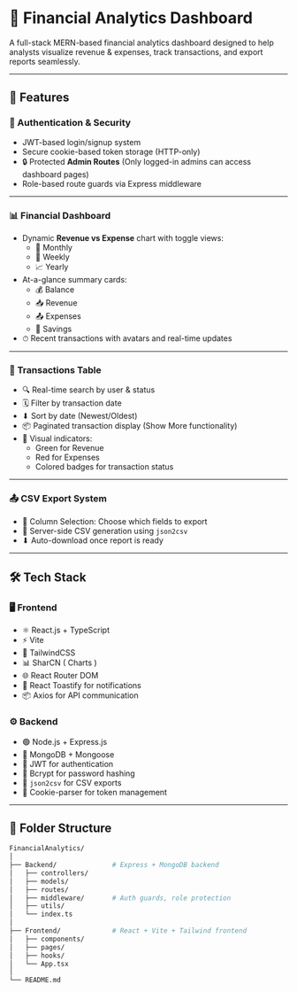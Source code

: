 # 💸 Financial Analytics Dashboard

A full-stack MERN-based financial analytics dashboard designed to help analysts visualize revenue & expenses, track transactions, and export reports seamlessly.

---

## 🚀 Features

### 🔐 Authentication & Security
- JWT-based login/signup system  
- Secure cookie-based token storage (HTTP-only)
- 🔒 Protected **Admin Routes** (Only logged-in admins can access dashboard pages)
- Role-based route guards via Express middleware

---

### 📊 Financial Dashboard
- Dynamic **Revenue vs Expense** chart with toggle views:
  - 📅 Monthly
  - 📆 Weekly
  - 📈 Yearly
- At-a-glance summary cards:
  - 💰 Balance
  - 📥 Revenue
  - 📤 Expenses
  - 🏦 Savings
- ⏱ Recent transactions with avatars and real-time updates

---

### 📁 Transactions Table
- 🔍 Real-time search by user & status
- 🗓 Filter by transaction date
- ⬇ Sort by date (Newest/Oldest)
- 📦 Paginated transaction display (Show More functionality)
- 🎨 Visual indicators:
  - Green for Revenue
  - Red for Expenses
  - Colored badges for transaction status

---

### 📤 CSV Export System
- 🧩 Column Selection: Choose which fields to export
- 🧾 Server-side CSV generation using `json2csv`
- ⬇ Auto-download once report is ready

---

## 🛠 Tech Stack

### 🖥 Frontend
- ⚛️ React.js + TypeScript
- ⚡ Vite
- 💨 TailwindCSS
- 📊 SharCN ( Charts )
- 🌐 React Router DOM
- 🔔 React Toastify for notifications
- 📦 Axios for API communication

### ⚙ Backend
- 🟢 Node.js + Express.js
- 🍃 MongoDB + Mongoose
- 🔐 JWT for authentication
- 🧂 Bcrypt for password hashing
- 📄 `json2csv` for CSV exports
- 🍪 Cookie-parser for token management

---

## 📁 Folder Structure

```bash
FinancialAnalytics/
│
├── Backend/              # Express + MongoDB backend
│   ├── controllers/
│   ├── models/
│   ├── routes/
│   ├── middleware/       # Auth guards, role protection
│   ├── utils/
│   └── index.ts
│
├── Frontend/             # React + Vite + Tailwind frontend
│   ├── components/
│   ├── pages/
│   ├── hooks/
│   └── App.tsx
│
└── README.md
